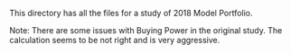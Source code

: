 This directory has all the files for a study of 2018 Model Portfolio.

Note:
There are some issues with Buying Power in the original study. The calculation seems to be not right and is very aggressive.
